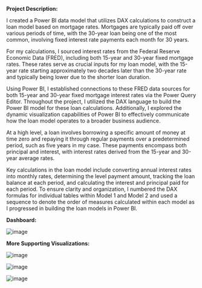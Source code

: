 **Project Description:**

I created a Power BI data model that utilizes DAX calculations to construct a loan model based on mortgage rates. Mortgages are typically paid off over various periods of time, with the 30-year loan being one of the most common, involving fixed interest rate payments each month for 30 years.

For my calculations, I sourced interest rates from the Federal Reserve Economic Data (FRED), including both 15-year and 30-year fixed mortgage rates. These rates serve as crucial inputs for my loan model, with the 15-year rate starting approximately two decades later than the 30-year rate and typically being lower due to the shorter loan duration.

Using Power BI, I established connections to these FRED data sources for both 15-year and 30-year fixed mortgage interest rates via the Power Query Editor. Throughout the project, I utilized the DAX language to build the Power BI model for these loan calculations. Additionally, I explored the dynamic visualization capabilities of Power BI to effectively communicate how the loan model operates to a broader business audience.

At a high level, a loan involves borrowing a specific amount of money at time zero and repaying it through regular payments over a predetermined period, such as five years in my case. These payments encompass both principal and interest, with interest rates derived from the 15-year and 30-year average rates.

Key calculations in the loan model include converting annual interest rates into monthly rates, determining the level payment amount, tracking the loan balance at each period, and calculating the interest and principal paid for each period. To ensure clarity and organization, I numbered the DAX formulas for individual tables within Model 1 and Model 2 and used a sequence to denote the order of measures calculated within each model as I progressed in building the loan models in Power BI.

**Dashboard:**

![image](https://github.com/Prometheus238/Loan-Analysis/assets/69340526/4528d557-7183-48d1-a472-4176ea0c849e)

**More Supporting Visualizations:**

![image](https://github.com/Prometheus238/Loan-Analysis/assets/69340526/6bd52849-9645-4d19-b48c-61ff5078a9ea)

![image](https://github.com/Prometheus238/Loan-Analysis/assets/69340526/6e8c9fcd-7df8-4ab4-b74f-37bf521adeb6)

![image](https://github.com/Prometheus238/Loan-Analysis/assets/69340526/7b9650ee-95f7-43a9-b239-fb2f5b8f550d)


